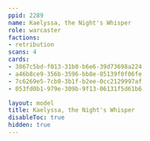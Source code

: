 ```yaml
---
ppid: 2289
name: Kaelyssa, the Night's Whisper
role: warcaster
factions:
- retribution
scans: 4
cards:
- 3867c5bd-f013-31b0-b6e6-39d73698a224
- a46b8ce9-356b-3596-bb8e-85139f0f06fe
- 7c6269e5-7cb0-3b1f-b2ee-0cc2129997af
- 053fd0b1-979e-309b-9f13-06131f5d61b6

layout: model
title: Kaelyssa, the Night's Whisper
disableToc: true
hidden: true
---
```


